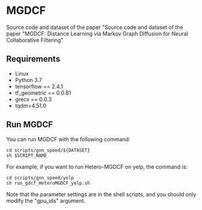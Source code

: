# MGDCF
Source code and dataset of the paper "Source code and dataset of the paper "MGDCF: Distance Learning via Markov Graph Diffusion for Neural Collaborative Filtering"


## Requirements

+ Linux
+ Python 3.7
+ tensorflow == 2.4.1
+ tf_geometric == 0.0.81
+ grecx == 0.0.3
+ tqdm=4.51.0


## Run MGDCF

You can run MGDCF with the following command:
```shell
cd scripts/gnn_speed/${DATASET}
sh $SCRIPT_NAME
```
For example, if you want to run Hetero-MGDCF on yelp, the command is:
```shell
cd scripts/gnn_speed/yelp
sh run_gdcf_HeteroMGDCF_yelp.sh
```
Note that the parameter settings are in the shell scripts, and you should only modify the "gpu_ids" argument.